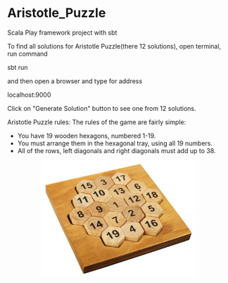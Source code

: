 # Aristotle_Puzzle

Scala Play framework project with sbt

To find all solutions for Aristotle Puzzle(there 12 solutions),
open terminal, run command

sbt run 
 
and then open a browser and type for address 

localhost:9000

Click on "Generate Solution" button to see one from 12 solutions.

Aristotle Puzzle rules:
The rules of the game are fairly simple:

* You have 19 wooden hexagons, numbered 1-19.
* You must arrange them in the hexagonal tray, using all 19 numbers.
* All of the rows, left diagonals and right diagonals must add up to 38.


<p align="center">
  <img src="public/images/image.jpg" width="350"/>
</p>